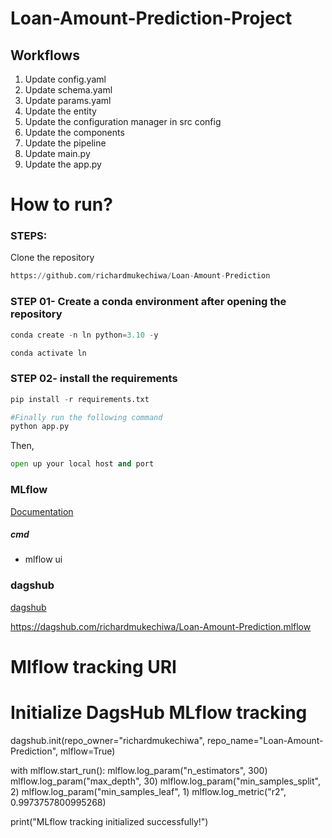 # Loan-Amount-Prediction-Project

## Workflows

1. Update config.yaml
2. Update schema.yaml
3. Update params.yaml
4. Update the entity
5. Update the configuration manager in src config
6. Update the components
7. Update the pipeline
8. Update main.py
9. Update the app.py

# How to run?

### STEPS:

Clone the repository

```python
https://github.com/richardmukechiwa/Loan-Amount-Prediction
```

### STEP 01- Create a conda environment after opening the repository

```python
conda create -n ln python=3.10 -y
```

```python
conda activate ln
```

### STEP 02- install the requirements

```python
pip install -r requirements.txt
```

```python
#Finally run the following command
python app.py
```

Then,
```python
open up your local host and port
```

### MLflow

[Documentation](https://mlflow.org/docs/latest/index.html)

##### cmd
- mlflow ui


### dagshub

[dagshub](https://dagshub.com/)

https://dagshub.com/richardmukechiwa/Loan-Amount-Prediction.mlflow
# Mlflow tracking URI


# Initialize DagsHub MLflow tracking
dagshub.init(repo_owner="richardmukechiwa", repo_name="Loan-Amount-Prediction", mlflow=True)

with mlflow.start_run():
    mlflow.log_param("n_estimators", 300)
    mlflow.log_param("max_depth", 30)
    mlflow.log_param("min_samples_split", 2)
    mlflow.log_param("min_samples_leaf", 1)
    mlflow.log_metric("r2", 0.9973757800995268)

print("MLflow tracking initialized successfully!")
```

